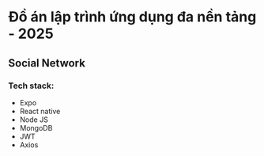 # Đồ án lập trình ứng dụng đa nền tảng - 2025
## Social Network

### Tech stack:
- Expo
- React native
- Node JS
- MongoDB
- JWT
- Axios




